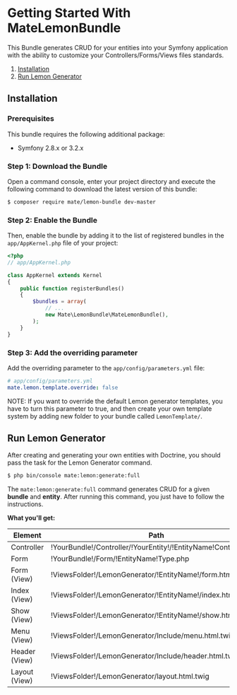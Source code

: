 # Getting Started With MateLemonBundle

This Bundle generates CRUD for your entities into your Symfony application 
with the ability to customize your Controllers/Forms/Views files standards.

1. [Installation](#installation)
2. [Run Lemon Generator](#run-lemon-generator)

## Installation

### Prerequisites

This bundle requires the following additional package:

* Symfony 2.8.x or 3.2.x

### Step 1: Download the Bundle

Open a command console, enter your project directory and execute the following command to download the latest version of this bundle:

``` bash
$ composer require mate/lemon-bundle dev-master
```

### Step 2: Enable the Bundle

Then, enable the bundle by adding it to the list of registered bundles in the `app/AppKernel.php` file of your project:

``` php
<?php
// app/AppKernel.php

class AppKernel extends Kernel
{
    public function registerBundles()
    {
        $bundles = array(
            // ...
            new Mate\LemonBundle\MateLemonBundle(),
        );
    }
}
```

### Step 3: Add the overriding parameter

Add the overriding parameter to the `app/config/parameters.yml` file:

```yaml
# app/config/parameters.yml
mate.lemon.template.override: false
```
NOTE: If you want to override the default Lemon generator templates, you have to turn this parameter to true, and then create your own template system by adding new folder to your bundle called `LemonTemplate/`.

## Run Lemon Generator

After creating and generating your own entities with Doctrine, you should pass the task for the Lemon Generator command.

``` bash
$ php bin/console mate:lemon:generate:full
```

The `mate:lemon:generate:full` command generates CRUD for a given **bundle** and **entity**.
After running this command, you just have to follow the instructions.


**What you'll get:**

| Element                    | Path                                                                                                     |
|----------------------------|---------------------------------------------------------------------------------------|
| Controller                 | !YourBundle!/Controller/!YourEntity!/!EntityName!Controller.php                       |
| Form                       | !YourBundle!/Form/!EntityName!Type.php                                                |
| Form (View)                | !ViewsFolder!/LemonGenerator/!EntityName!/form.html.twig                              |
| Index (View)               | !ViewsFolder!/LemonGenerator/!EntityName!/index.html.twig                             |
| Show (View)                | !ViewsFolder!/LemonGenerator/!EntityName!/show.html.twig                              |
| Menu (View)                | !ViewsFolder!/LemonGenerator/Include/menu.html.twig                                   |
| Header (View)              | !ViewsFolder!/LemonGenerator/Include/header.html.twig                                 |
| Layout (View)              | !ViewsFolder!/LemonGenerator/layout.html.twig                                         |

